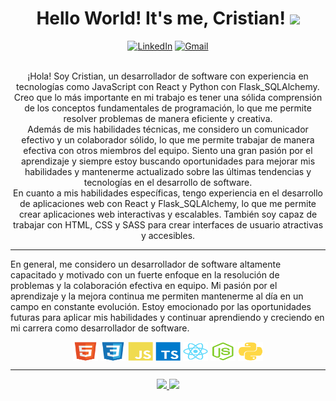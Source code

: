 <h1 align="center"> Hello World! It's me, Cristian! <img height="40em" src="https://user-images.githubusercontent.com/119697744/222236823-6d72674d-a741-4eae-897f-3a394432de8a.png" /> </h1> 

<div id="social" align="center">
  <a href="https://www.linkedin.com/in/cristiiangb/" target="_blank" data-description="LinkedIn" data-fontawesome-unicode-icon="f08c" data-color="#0a66c2"><img src="https://img.shields.io/badge/-LinkedIn-%230077B5?style=for-the-badge&logo=linkedin&logoColor=white" alt="LinkedIn" target="_blank"></a>
  <a href="mailto:cristian.guardenyo@gmail.com" target="_blank" data-description="Mail" data-fontawesome-unicode-icon="f08c" data-color="#0a66c2"><img src="https://img.shields.io/badge/-Email-c14438?style=for-the-badge&logo=Gmail&logoColor=white&link=mailto:cristian.guardenyo@gmail.com" alt="Gmail" target="_blank"></a>
</div>

<br>

<p align="center">¡Hola! Soy Cristian, un desarrollador de software con experiencia en tecnologías como JavaScript con React y Python con Flask_SQLAlchemy. Creo que lo más importante en mi trabajo es tener una sólida comprensión de los conceptos fundamentales de programación, lo que me permite resolver problemas de manera eficiente y creativa. <br> Además de mis habilidades técnicas, me considero un comunicador efectivo y un colaborador sólido, lo que me permite trabajar de manera efectiva con otros miembros del equipo. Siento una gran pasión por el aprendizaje y siempre estoy buscando oportunidades para mejorar mis habilidades y mantenerme actualizado sobre las últimas tendencias y tecnologías en el desarrollo de software. <br> En cuanto a mis habilidades específicas, tengo experiencia en el desarrollo de aplicaciones web con React y Flask_SQLAlchemy, lo que me permite crear aplicaciones web interactivas y escalables. También soy capaz de trabajar con HTML, CSS y SASS para crear interfaces de usuario atractivas y accesibles. <hr>

En general, me considero un desarrollador de software altamente capacitado y motivado con un fuerte enfoque en la resolución de problemas y la colaboración efectiva en equipo. Mi pasión por el aprendizaje y la mejora continua me permiten mantenerme al día en un campo en constante evolución. Estoy emocionado por las oportunidades futuras para aplicar mis habilidades y continuar aprendiendo y creciendo en mi carrera como desarrollador de software.</p>



<div align="center">
  <img align="center" alt="HTML" title="HTML 5" height="30" width="40" src="https://raw.githubusercontent.com/devicons/devicon/master/icons/html5/html5-original.svg">
  <img align="center" alt="CSS" title="CSS 3" height="30" width="40" src="https://raw.githubusercontent.com/devicons/devicon/master/icons/css3/css3-original.svg">
  <img align="center" alt="JavaScript" title="JavaScript" height="30" width="40" src="https://raw.githubusercontent.com/devicons/devicon/master/icons/javascript/javascript-plain.svg">
  <img align="center" alt="TypeScript" title="TypeScript" height="30" width="40" src="https://raw.githubusercontent.com/devicons/devicon/master/icons/typescript/typescript-plain.svg">
  <img align="center" alt="React" title="React" height="30" width="40" src="https://raw.githubusercontent.com/devicons/devicon/master/icons/react/react-original.svg">
  <img align="center" alt="NodeJS" title="NodeJS" height="30" width="40" src="https://raw.githubusercontent.com/devicons/devicon/master/icons/nodejs/nodejs-plain.svg">
  <img align="center" alt="Python" title="Python" height="30" width="40" src="https://raw.githubusercontent.com/devicons/devicon/master/icons/python/python-plain.svg">
</div>

---

<div align="center">
  <a href="https://github.com/cristiiangb" onmouseover="this.style.textDecoration='none'">
    <img height="180em" src="https://github-readme-stats-git-masterrstaa-rickstaa.vercel.app/api?username=cristiiangb&show_icons=true&theme=omni&include_all_commits=true&count_private=true" />
    <img height="180em" src="https://github-readme-stats-git-masterrstaa-rickstaa.vercel.app/api/top-langs/?username=cristiiangb&layout=compact&langs_count=4&theme=omni" />
  </a>  
</div> 
